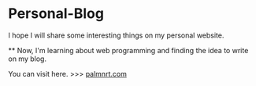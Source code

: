 # Personal-Blog
I hope I will share some interesting things on my personal website.

** Now, I'm learning about web programming and finding the idea to write on my blog.

You can visit here. >>> [palmnrt.com](https://www.palmnrt.com/)
